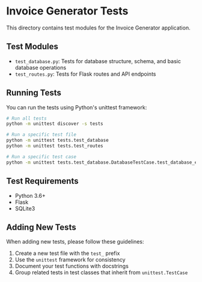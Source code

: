 # Invoice Generator Tests

This directory contains test modules for the Invoice Generator application.

## Test Modules

- `test_database.py`: Tests for database structure, schema, and basic database operations
- `test_routes.py`: Tests for Flask routes and API endpoints

## Running Tests

You can run the tests using Python's unittest framework:

```bash
# Run all tests
python -m unittest discover -s tests

# Run a specific test file
python -m unittest tests.test_database
python -m unittest tests.test_routes

# Run a specific test case
python -m unittest tests.test_database.DatabaseTestCase.test_database_exists
```

## Test Requirements

- Python 3.6+
- Flask
- SQLite3

## Adding New Tests

When adding new tests, please follow these guidelines:

1. Create a new test file with the `test_` prefix
2. Use the `unittest` framework for consistency
3. Document your test functions with docstrings
4. Group related tests in test classes that inherit from `unittest.TestCase`
